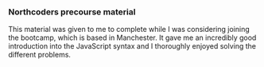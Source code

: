 ### Northcoders precourse material

This material was given to me to complete while I was considering joining the bootcamp, which is based in Manchester. It gave me an incredibly good introduction into the JavaScript syntax and I thoroughly enjoyed solving the different problems.
